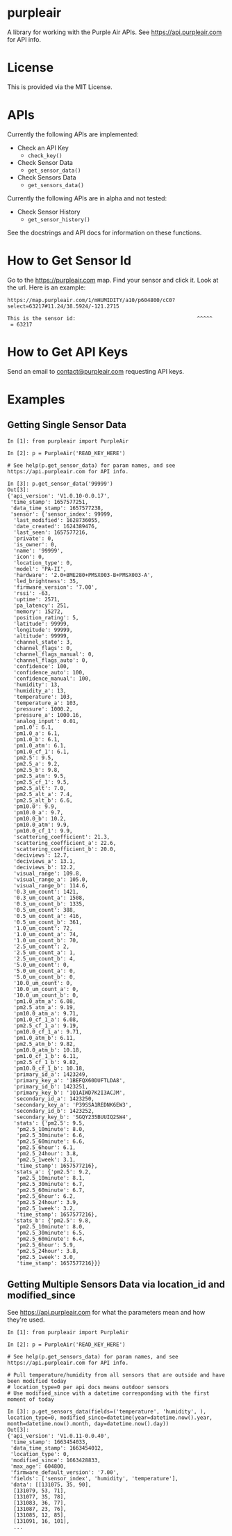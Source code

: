 # purpleair

A library for working with the Purple Air APIs. See https://api.purpleair.com for API info.

# License

This is provided via the MIT License.

# APIs

Currently the following APIs are implemented:

- Check an API Key
  - `check_key()`
- Check Sensor Data
  - `get_sensor_data()`
- Check Sensors Data
  - `get_sensors_data()`

Currently the following APIs are in alpha and not tested:
- Check Sensor History
  - `get_sensor_history()`

See the docstrings and API docs for information on these functions.

# How to Get Sensor Id
Go to the https://purpleair.com map. Find your sensor and click it. Look at the url. Here is an example:

```
https://map.purpleair.com/1/mHUMIDITY/a10/p604800/cC0?select=63217#11.24/38.5924/-121.2715

This is the sensor id:                                       ^^^^^
 = 63217
```

# How to Get API Keys
Send an email to contact@purpleair.com requesting API keys.

# Examples

## Getting Single Sensor Data
```
In [1]: from purpleair import PurpleAir

In [2]: p = PurpleAir('READ_KEY_HERE')

# See help(p.get_sensor_data) for param names, and see https://api.purpleair.com for API info.

In [3]: p.get_sensor_data('99999')
Out[3]:
{'api_version': 'V1.0.10-0.0.17',
 'time_stamp': 1657577251,
 'data_time_stamp': 1657577238,
 'sensor': {'sensor_index': 99999,
  'last_modified': 1628736055,
  'date_created': 1624389476,
  'last_seen': 1657577216,
  'private': 0,
  'is_owner': 0,
  'name': '99999',
  'icon': 0,
  'location_type': 0,
  'model': 'PA-II',
  'hardware': '2.0+BME280+PMSX003-B+PMSX003-A',
  'led_brightness': 35,
  'firmware_version': '7.00',
  'rssi': -63,
  'uptime': 2571,
  'pa_latency': 251,
  'memory': 15272,
  'position_rating': 5,
  'latitude': 99999,
  'longitude': 99999,
  'altitude': 99999,
  'channel_state': 3,
  'channel_flags': 0,
  'channel_flags_manual': 0,
  'channel_flags_auto': 0,
  'confidence': 100,
  'confidence_auto': 100,
  'confidence_manual': 100,
  'humidity': 13,
  'humidity_a': 13,
  'temperature': 103,
  'temperature_a': 103,
  'pressure': 1000.2,
  'pressure_a': 1000.16,
  'analog_input': 0.01,
  'pm1.0': 6.1,
  'pm1.0_a': 6.1,
  'pm1.0_b': 6.1,
  'pm1.0_atm': 6.1,
  'pm1.0_cf_1': 6.1,
  'pm2.5': 9.5,
  'pm2.5_a': 9.2,
  'pm2.5_b': 9.8,
  'pm2.5_atm': 9.5,
  'pm2.5_cf_1': 9.5,
  'pm2.5_alt': 7.0,
  'pm2.5_alt_a': 7.4,
  'pm2.5_alt_b': 6.6,
  'pm10.0': 9.9,
  'pm10.0_a': 9.7,
  'pm10.0_b': 10.2,
  'pm10.0_atm': 9.9,
  'pm10.0_cf_1': 9.9,
  'scattering_coefficient': 21.3,
  'scattering_coefficient_a': 22.6,
  'scattering_coefficient_b': 20.0,
  'deciviews': 12.7,
  'deciviews_a': 13.1,
  'deciviews_b': 12.2,
  'visual_range': 109.8,
  'visual_range_a': 105.0,
  'visual_range_b': 114.6,
  '0.3_um_count': 1421,
  '0.3_um_count_a': 1508,
  '0.3_um_count_b': 1335,
  '0.5_um_count': 388,
  '0.5_um_count_a': 416,
  '0.5_um_count_b': 361,
  '1.0_um_count': 72,
  '1.0_um_count_a': 74,
  '1.0_um_count_b': 70,
  '2.5_um_count': 2,
  '2.5_um_count_a': 1,
  '2.5_um_count_b': 4,
  '5.0_um_count': 0,
  '5.0_um_count_a': 0,
  '5.0_um_count_b': 0,
  '10.0_um_count': 0,
  '10.0_um_count_a': 0,
  '10.0_um_count_b': 0,
  'pm1.0_atm_a': 6.08,
  'pm2.5_atm_a': 9.19,
  'pm10.0_atm_a': 9.71,
  'pm1.0_cf_1_a': 6.08,
  'pm2.5_cf_1_a': 9.19,
  'pm10.0_cf_1_a': 9.71,
  'pm1.0_atm_b': 6.11,
  'pm2.5_atm_b': 9.82,
  'pm10.0_atm_b': 10.18,
  'pm1.0_cf_1_b': 6.11,
  'pm2.5_cf_1_b': 9.82,
  'pm10.0_cf_1_b': 10.18,
  'primary_id_a': 1423249,
  'primary_key_a': '1BEFQX60DUFTLDA8',
  'primary_id_b': 1423251,
  'primary_key_b': '1Q1AIWD7K2I3ACJM',
  'secondary_id_a': 1423250,
  'secondary_key_a': 'P39SSA1REDNK6EW3',
  'secondary_id_b': 1423252,
  'secondary_key_b': 'SGQY235BUUIQ2SW4',
  'stats': {'pm2.5': 9.5,
   'pm2.5_10minute': 8.0,
   'pm2.5_30minute': 6.6,
   'pm2.5_60minute': 6.6,
   'pm2.5_6hour': 6.1,
   'pm2.5_24hour': 3.8,
   'pm2.5_1week': 3.1,
   'time_stamp': 1657577216},
  'stats_a': {'pm2.5': 9.2,
   'pm2.5_10minute': 8.1,
   'pm2.5_30minute': 6.7,
   'pm2.5_60minute': 6.7,
   'pm2.5_6hour': 6.2,
   'pm2.5_24hour': 3.9,
   'pm2.5_1week': 3.2,
   'time_stamp': 1657577216},
  'stats_b': {'pm2.5': 9.8,
   'pm2.5_10minute': 8.0,
   'pm2.5_30minute': 6.5,
   'pm2.5_60minute': 6.4,
   'pm2.5_6hour': 5.9,
   'pm2.5_24hour': 3.8,
   'pm2.5_1week': 3.0,
   'time_stamp': 1657577216}}}
```

## Getting Multiple Sensors Data via location_id and modified_since

See https://api.purpleair.com for what the parameters mean and how they're used.

```
In [1]: from purpleair import PurpleAir

In [2]: p = PurpleAir('READ_KEY_HERE')

# See help(p.get_sensors_data) for param names, and see https://api.purpleair.com for API info.

# Pull temperature/humidity from all sensors that are outside and have been modified today
# location_type=0 per api docs means outdoor sensors
# Use modified_since with a datetime corresponding with the first moment of today

In [3]: p.get_sensors_data(fields=('temperature', 'humidity', ), location_type=0, modified_since=datetime(year=datetime.now().year, month=datetime.now().month, day=datetime.now().day))
Out[3]:
{'api_version': 'V1.0.11-0.0.40',
 'time_stamp': 1663454033,
 'data_time_stamp': 1663454012,
 'location_type': 0,
 'modified_since': 1663428833,
 'max_age': 604800,
 'firmware_default_version': '7.00',
 'fields': ['sensor_index', 'humidity', 'temperature'],
 'data': [[131075, 35, 90],
  [131079, 53, 71],
  [131077, 35, 78],
  [131083, 36, 77],
  [131087, 23, 76],
  [131085, 12, 85],
  [131091, 16, 101],
  ...
